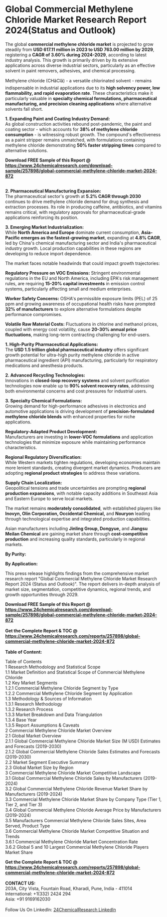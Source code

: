 <h1>Global Commercial Methylene Chloride Market Research Report 2024(Status and Outlook)</h1><p>The global <strong>commercial methylene chloride market</strong> is projected to grow steadily from <strong>USD 617.11 million in 2023 to USD 763.00 million by 2029</strong>, registering a <strong>CAGR of 3.60% during 2024-2029</strong>, according to latest industry analysis. This growth is primarily driven by its extensive applications across diverse industrial sectors, particularly as an effective solvent in paint removers, adhesives, and chemical processing.</p><p>Methylene chloride (CHâClâ) - a versatile chlorinated solvent - remains indispensable in industrial applications due to its <strong>high solvency power, low flammability, and rapid evaporation rate</strong>. These characteristics make it particularly valuable in <strong>specialty chemical formulations, pharmaceutical manufacturing, and precision cleaning applications</strong> where alternative solvents fall short.</p><p><strong>1. Expanding Paint and Coating Industry Demand:</strong><br>
As global construction activities rebound post-pandemic, the paint and coating sector - which accounts for <strong>38% of methylene chloride consumption</strong> - is witnessing robust growth. The compound's effectiveness as a paint stripper remains unmatched, with formulations containing methylene chloride demonstrating <strong>50% faster stripping times</strong> compared to alternative solutions.</p><div><b>Download FREE Sample of this Report @ 
            <a href="https://www.24chemicalresearch.com/download-sample/257898/global-commercial-methylene-chloride-market-2024-872">
            https://www.24chemicalresearch.com/download-sample/257898/global-commercial-methylene-chloride-market-2024-872</a></b></div><br><p><strong>2. Pharmaceutical Manufacturing Expansion:</strong><br>
The pharmaceutical sector's growth at <strong>5.2% CAGR through 2030</strong> continues to drive methylene chloride demand for drug synthesis and extraction processes. Its role in producing caffeine, antibiotics, and vitamins remains critical, with regulatory approvals for pharmaceutical-grade applications reinforcing its position.</p><p><strong>3. Emerging Market Industrialization:</strong><br>
While <strong>North America and Europe</strong> dominate current consumption, <strong>Asia-Pacific emerges as the fastest-growing market</strong>, expanding at <strong>4.8% CAGR</strong>, led by China's chemical manufacturing sector and India's pharmaceutical industry growth. Local production capabilities in these regions are developing to reduce import dependence.</p><p>The market faces notable headwinds that could impact growth trajectories:</p><p><strong>Regulatory Pressure on VOC Emissions:</strong> Stringent environmental regulations in the EU and North America, including EPA's risk management rules, are requiring <strong>15-20% capital investments</strong> in emission control systems, particularly affecting small and medium enterprises.</p><p><strong>Worker Safety Concerns:</strong> OSHA's permissible exposure limits (PEL) of 25 ppm and growing awareness of occupational health risks have prompted <strong>32% of manufacturers</strong> to explore alternative formulations despite performance compromises.</p><p><strong>Volatile Raw Material Costs:</strong> Fluctuations in chlorine and methanol prices, coupled with energy cost volatility, cause <strong>20-30% annual price fluctuations</strong>, making long-term contracting challenging for end-users.</p><p><strong>1. High-Purity Pharmaceutical Applications:</strong><br>
The <strong>USD 1.5 trillion global pharmaceutical industry</strong> offers significant growth potential for ultra-high purity methylene chloride in active pharmaceutical ingredient (API) manufacturing, particularly for respiratory medications and anesthesia products.</p><p><strong>2. Advanced Recycling Technologies:</strong><br>
Innovations in <strong>closed-loop recovery systems</strong> and solvent purification technologies now enable up to <strong>90% solvent recovery rates</strong>, addressing both environmental concerns and cost pressures for industrial users.</p><p><strong>3. Specialty Chemical Formulations:</strong><br>
Growing demand for high-performance adhesives in electronics and automotive applications is driving development of <strong>precision-formulated methylene chloride blends</strong> with enhanced properties for niche applications.</p><p><strong>Regulatory-Adapted Product Development:</strong><br>
	Manufacturers are investing in <strong>lower-VOC formulations</strong> and application technologies that minimize exposure while maintaining performance characteristics.</p><p><strong>Regional Regulatory Diversification:</strong><br>
	While Western markets tighten regulations, developing economies maintain more lenient standards, creating divergent market dynamics. Producers are adopting <strong>regional product strategies</strong> to address these variations.</p><p><strong>Supply Chain Localization:</strong><br>
	Geopolitical tensions and trade uncertainties are prompting <strong>regional production expansions</strong>, with notable capacity additions in Southeast Asia and Eastern Europe to serve local markets.</p><p>The market remains <strong>moderately consolidated</strong>, with established players like <strong>Inovyn, Olin Corporation, Occidental Chemical,</strong> and <strong>Nouryon</strong> leading through technological expertise and integrated production capabilities.</p><p>Asian manufacturers including <strong>Jinling Group, Dongyue,</strong> and <strong>Jiangsu Meilan Chemical</strong> are gaining market share through <strong>cost-competitive production</strong> and increasing quality standards, particularly in regional markets.</p><p><strong>By Purity:</strong></p><p><strong>By Application:</strong></p><p>This press release highlights findings from the comprehensive market research report "Global Commercial Methylene Chloride Market Research Report 2024 (Status and Outlook)". The report delivers in-depth analysis of market size, segmentation, competitive dynamics, regional trends, and growth opportunities through 2029.</p><div><b>Download FREE Sample of this Report @ 
            <a href="https://www.24chemicalresearch.com/download-sample/257898/global-commercial-methylene-chloride-market-2024-872">
            https://www.24chemicalresearch.com/download-sample/257898/global-commercial-methylene-chloride-market-2024-872</a></b></div><br><div><b>Get the Complete Report & TOC @ 
            <a href="https://www.24chemicalresearch.com/reports/257898/global-commercial-methylene-chloride-market-2024-872">
            https://www.24chemicalresearch.com/reports/257898/global-commercial-methylene-chloride-market-2024-872</a></b></div><br>
            <b>Table of Content:</b><p>Table of Contents<br />
1 Research Methodology and Statistical Scope<br />
1.1 Market Definition and Statistical Scope of Commercial Methylene Chloride<br />
1.2 Key Market Segments<br />
1.2.1 Commercial Methylene Chloride Segment by Type<br />
1.2.2 Commercial Methylene Chloride Segment by Application<br />
1.3 Methodology & Sources of Information<br />
1.3.1 Research Methodology<br />
1.3.2 Research Process<br />
1.3.3 Market Breakdown and Data Triangulation<br />
1.3.4 Base Year<br />
1.3.5 Report Assumptions & Caveats<br />
2 Commercial Methylene Chloride Market Overview<br />
2.1 Global Market Overview<br />
2.1.1 Global Commercial Methylene Chloride Market Size (M USD) Estimates and Forecasts (2019-2030)<br />
2.1.2 Global Commercial Methylene Chloride Sales Estimates and Forecasts (2019-2030)<br />
2.2 Market Segment Executive Summary<br />
2.3 Global Market Size by Region<br />
3 Commercial Methylene Chloride Market Competitive Landscape<br />
3.1 Global Commercial Methylene Chloride Sales by Manufacturers (2019-2024)<br />
3.2 Global Commercial Methylene Chloride Revenue Market Share by Manufacturers (2019-2024)<br />
3.3 Commercial Methylene Chloride Market Share by Company Type (Tier 1, Tier 2, and Tier 3)<br />
3.4 Global Commercial Methylene Chloride Average Price by Manufacturers (2019-2024)<br />
3.5 Manufacturers Commercial Methylene Chloride Sales Sites, Area Served, Product Type<br />
3.6 Commercial Methylene Chloride Market Competitive Situation and Trends<br />
3.6.1 Commercial Methylene Chloride Market Concentration Rate<br />
3.6.2 Global 5 and 10 Largest Commercial Methylene Chloride Players Market Share </p><div><b>Get the Complete Report & TOC @ 
            <a href="https://www.24chemicalresearch.com/reports/257898/global-commercial-methylene-chloride-market-2024-872">
            https://www.24chemicalresearch.com/reports/257898/global-commercial-methylene-chloride-market-2024-872</a></b></div><br><b>CONTACT US:</b><br>
            203A, City Vista, Fountain Road, Kharadi, Pune, India - 411014<br>
            International: +1(332) 2424 294<br>
            Asia: +91 9169162030 <br><br>
            Follow Us On LinkedIn: <a href="https://www.linkedin.com/company/24chemicalresearch/">24ChemicalResearch LinkedIn</a>